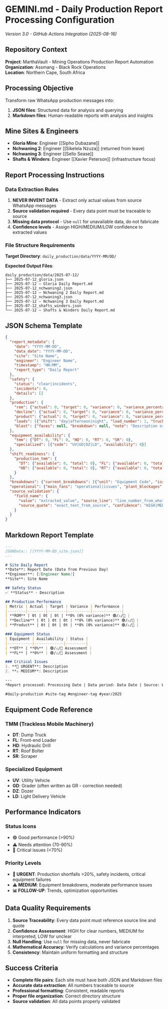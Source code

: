 # GEMINI.md - Daily Production Report Processing Configuration
*Version 3.0 - GitHub Actions Integration (2025-08-16)*

## Repository Context

**Project**: MarthaVault - Mining Operations Production Report Automation
**Organization**: Assmang - Black Rock Operations  
**Location**: Northern Cape, South Africa

## Processing Objective

Transform raw WhatsApp production messages into:
1. **JSON files**: Structured data for analysis and querying
2. **Markdown files**: Human-readable reports with analysis and insights

## Mine Sites & Engineers

- **Gloria Mine**: Engineer [[Sipho Dubazane]]
- **Nchwaning 2**: Engineer [[Sikelela Nzuza]] (returned from leave)
- **Nchwaning 3**: Engineer [[Sello Sease]]  
- **Shafts & Winders**: Engineer [[Xavier Peterson]] (infrastructure focus)

## Report Processing Instructions

### Data Extraction Rules
1. **NEVER INVENT DATA** - Extract only actual values from source WhatsApp messages
2. **Source validation required** - Every data point must be traceable to source
3. **Missing data protocol** - Use `null` for unavailable data, do not fabricate
4. **Confidence levels** - Assign HIGH/MEDIUM/LOW confidence to extracted values

### File Structure Requirements

**Target Directory**: `daily_production/data/YYYY-MM/DD/`

**Expected Output Files**:
```
daily_production/data/2025-07-12/
├── 2025-07-12_gloria.json
├── 2025-07-12 – Gloria Daily Report.md
├── 2025-07-12_nchwaning2.json
├── 2025-07-12 – Nchwaning 2 Daily Report.md
├── 2025-07-12_nchwaning3.json
├── 2025-07-12 – Nchwaning 3 Daily Report.md
├── 2025-07-12_shafts_winders.json
└── 2025-07-12 – Shafts & Winders Daily Report.md
```

## JSON Schema Template

```json
{
  "report_metadata": {
    "date": "YYYY-MM-DD",
    "data_date": "YYYY-MM-DD",
    "site": "Site Name",
    "engineer": "Engineer Name", 
    "timestamp": "HH:MM",
    "report_type": "Daily Report"
  },
  "safety": {
    "status": "clear|incidents",
    "incidents": 0,
    "details": []
  },
  "production": {
    "rom": {"actual": 0, "target": 0, "variance": 0, "variance_percentage": 0},
    "decline": {"actual": 0, "target": 0, "variance": 0, "variance_percentage": 0},
    "product": {"actual": 0, "target": 0, "variance": 0, "variance_percentage": 0},
    "loads": [{"shift": "day|afternoon|night", "load_number": 1, "truckloads_tipped": 0, "target": null}],
    "blast": {"faces": null, "breakdown": null, "note": "Description or 'Nothing Reported'"}
  },
  "equipment_availability": {
    "tmm": {"DT": 0, "FL": 0, "HD": 0, "RT": 0, "SR": 0},
    "specialized": [{"code": "UV|GD|DZ|LD", "availability": 0}]
  },
  "shift_readiness": {
    "production_tmm": {
      "DT": {"available": 0, "total": 0}, "FL": {"available": 0, "total": 0},
      "HD": {"available": 0, "total": 0}, "RT": {"available": 0, "total": 0}, "SR": {"available": 0, "total": 0}
    }
  },
  "breakdowns": {"current_breakdowns": [{"unit": "Equipment Code", "issue": "Description"}]},
  "operational": {"main_fans": "operational|issues", "plant_blockages": 0, "fire_alarms": 0},
  "source_validation": {
    "field_name": {
      "value": "extracted_value", "source_line": "line_number_from_whatsapp_data",
      "source_quote": "exact_text_from_source", "confidence": "HIGH|MEDIUM|LOW"
    }
  }
}
```

## Markdown Report Template

```markdown
---
JSONData:: [[YYYY-MM-DD_site.json]]
---

# Site Daily Report
**Date**: Report Date (Data from Previous Day)  
**Engineer**: [[Engineer Name]]  
**Site**: Site Name  

## Safety Status
✅ **Status** - Description

## Production Performance
| Metric | Actual | Target | Variance | Performance |
|--------|--------|--------|----------|-------------|
| **ROM** | 0t | 0t | 0t | **0% (0% variance)** 🟢/⚠️/🔴 |
| **Decline** | 0t | 0t | 0t | **0% (0% variance)** 🟢/⚠️/🔴 |
| **Product** | 0t | 0t | 0t | **0% (0% variance)** 🟢/⚠️/🔴 |

### Equipment Status
| Equipment | Availability | Status |
|-----------|-------------|---------|
| **DT** | **0%** | 🟢/⚠️/🔴 Assessment |
| **FL** | **0%** | 🟢/⚠️/🔴 Assessment |

### Critical Issues
1. **🔴 URGENT**: Description
2. **⚠️ MEDIUM**: Description

---
*Report processed: Processing Date | Data period: Data Date | Source: WhatsApp HH:MM*

#daily-production #site-tag #engineer-tag #year/2025
```

## Equipment Code Reference

### TMM (Trackless Mobile Machinery)
- **DT**: Dump Truck
- **FL**: Front-end Loader  
- **HD**: Hydraulic Drill
- **RT**: Roof Bolter
- **SR**: Scraper

### Specialized Equipment
- **UV**: Utility Vehicle
- **GD**: Grader (often written as GR - correction needed)
- **DZ**: Dozer
- **LD**: Light Delivery Vehicle

## Performance Indicators

### Status Icons
- 🟢 Good performance (>90%)
- ⚠️ Needs attention (70-90%)  
- 🔴 Critical issues (<70%)

### Priority Levels
- **🔴 URGENT**: Production shortfalls >20%, safety incidents, critical equipment failures
- **⚠️ MEDIUM**: Equipment breakdowns, moderate performance issues
- **📊 FOLLOW-UP**: Trends, optimization opportunities

## Data Quality Requirements

1. **Source Traceability**: Every data point must reference source line and quote
2. **Confidence Assessment**: HIGH for clear numbers, MEDIUM for interpreted, LOW for unclear
3. **Null Handling**: Use `null` for missing data, never fabricate
4. **Mathematical Accuracy**: Verify calculations and variance percentages
5. **Consistency**: Maintain uniform formatting and structure

## Success Criteria

- **Complete file pairs**: Each site must have both JSON and Markdown files
- **Accurate data extraction**: All numbers traceable to source
- **Professional formatting**: Consistent, readable reports
- **Proper file organization**: Correct directory structure
- **Source validation**: All data points properly validated
